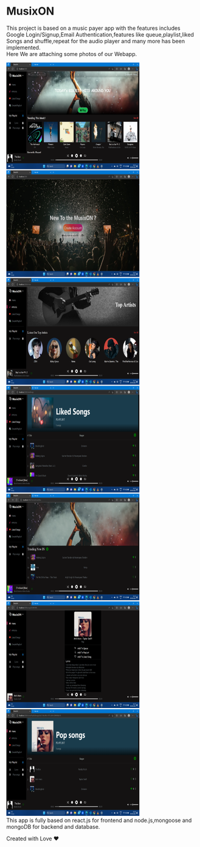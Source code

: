 # MusixON
This project is based on a music payer app with the features includes Google Login/Signup,Email Authentication,features like queue,playlist,liked Songs and shuffle,repeat for the audio player and many more has been implemented.
<br>
Here We are attaching some photos of our Webapp.<br>

<img src="https://github.com/arpitgupta1014/MusixON/blob/main/MusixON%20photos/Screenshot%20(288).png" width="350px" height="280px">&nbsp;&nbsp;&nbsp;<img src="https://github.com/arpitgupta1014/MusixON/blob/main/MusixON%20photos/Screenshot%20(287).png" width="350px" height="280px"><br>
<img src="https://github.com/arpitgupta1014/MusixON/blob/main/MusixON%20photos/Screenshot%20(281).png" width="350px" height="280px">&nbsp;&nbsp;&nbsp;<img src="https://github.com/arpitgupta1014/MusixON/blob/main/MusixON%20photos/Screenshot%20(282).png" width="350px" height="280px"><br>
<img src="https://github.com/arpitgupta1014/MusixON/blob/main/MusixON%20photos/Screenshot%20(283).png" width="350px" height="280px">&nbsp;&nbsp;&nbsp;<img src="https://github.com/arpitgupta1014/MusixON/blob/main/MusixON%20photos/Screenshot%20(284).png" width="350px" height="280px"><br>
<img src="https://github.com/arpitgupta1014/MusixON/blob/main/MusixON%20photos/Screenshot%20(285).png" width="350px" height="280px"><br>
This app is fully based on react.js for frontend and node.js,mongoose and mongoDB for backend and database.

Created with Love :heart:
